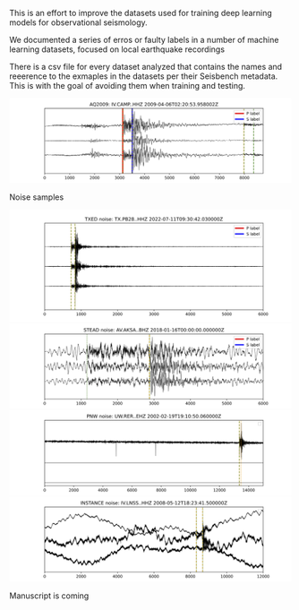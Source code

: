 
This is an effort to improve the datasets used for training deep learning models for observational seismology.

We documented a series of erros or faulty labels in a number of machine learning datasets, focused on local earthquake recordings

There is a csv file for every dataset analyzed that contains the names and reeerence to the exmaples in the datasets per their Seisbench metadata. This is with the goal of avoiding them when training and testing.

![Image Alt text](/images/aq2009_0000080.png)

Noise samples 

![Image Alt text](/images/txed_172405.png)
![Image Alt text](/images/stead_0022054.png)
![Image Alt text](/images/pnw_000119.png)
![Image Alt text](/images/instance_0002650.png)


Manuscript is coming
